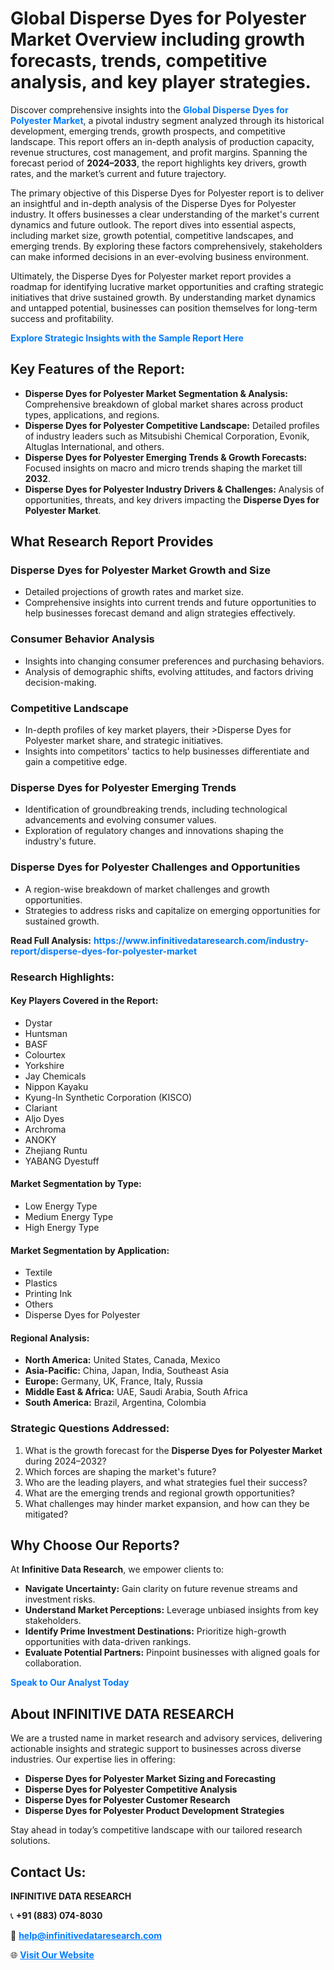 <h1>Global Disperse Dyes for Polyester Market Overview including growth forecasts, trends, competitive analysis, and key player strategies.</h1>
<p>
Discover comprehensive insights into the 
<a href="https://www.infinitivedataresearch.com/industry-report/disperse-dyes-for-polyester-market" rel="dofollow" style="color: #007BFF; text-decoration: none;"><strong>Global Disperse Dyes for Polyester Market</strong></a>, a pivotal industry segment analyzed through its historical development, emerging trends, growth prospects, and competitive landscape. This report offers an in-depth analysis of production capacity, revenue structures, cost management, and profit margins. Spanning the forecast period of <strong>2024–2033</strong>, the report highlights key drivers, growth rates, and the market’s current and future trajectory.
</p>
<p>
The primary objective of this Disperse Dyes for Polyester report is to deliver an insightful and in-depth analysis of the Disperse Dyes for Polyester industry. It offers businesses a clear understanding of the market's current dynamics and future outlook. The report dives into essential aspects, including market size, growth potential, competitive landscapes, and emerging trends. By exploring these factors comprehensively, stakeholders can make informed decisions in an ever-evolving business environment.
</p>
<p>
Ultimately, the Disperse Dyes for Polyester market report provides a roadmap for identifying lucrative market opportunities and crafting strategic initiatives that drive sustained growth. By understanding market dynamics and untapped potential, businesses can position themselves for long-term success and profitability.
</p>
<p>
<a href="https://www.infinitivedataresearch.com/request-sample/reportId=103030" style="color: #007BFF; text-decoration: none;"><strong>Explore Strategic Insights with the Sample Report Here</strong></a>
</p>

<h2>Key Features of the Report:</h2>
<ul>
<li><strong>Disperse Dyes for Polyester Market Segmentation & Analysis:</strong> Comprehensive breakdown of global market shares across product types, applications, and regions.</li>
<li><strong>Disperse Dyes for Polyester Competitive Landscape:</strong> Detailed profiles of industry leaders such as Mitsubishi Chemical Corporation, Evonik, Altuglas International, and others.</li>
<li><strong>Disperse Dyes for Polyester Emerging Trends & Growth Forecasts:</strong> Focused insights on macro and micro trends shaping the market till <strong>2032</strong>.</li>
<li><strong>Disperse Dyes for Polyester Industry Drivers & Challenges:</strong> Analysis of opportunities, threats, and key drivers impacting the <strong>Disperse Dyes for Polyester Market</strong>.</li>
</ul>

<h2>What Research Report Provides</h2>
<h3>Disperse Dyes for Polyester Market Growth and Size</h3>
<ul>
<li>Detailed projections of growth rates and market size.</li>
<li>Comprehensive insights into current trends and future opportunities to help businesses forecast demand and align strategies effectively.</li>
</ul>

<h3>Consumer Behavior Analysis</h3>
<ul>
<li>Insights into changing consumer preferences and purchasing behaviors.</li>
<li>Analysis of demographic shifts, evolving attitudes, and factors driving decision-making.</li>
</ul>

<h3>Competitive Landscape</h3>
<ul>
<li>In-depth profiles of key market players, their >Disperse Dyes for Polyester market share, and strategic initiatives.</li>
<li>Insights into competitors' tactics to help businesses differentiate and gain a competitive edge.</li>
</ul>

<h3>Disperse Dyes for Polyester Emerging Trends</h3>
<ul>
<li>Identification of groundbreaking trends, including technological advancements and evolving consumer values.</li>
<li>Exploration of regulatory changes and innovations shaping the industry's future.</li>
</ul>

<h3>Disperse Dyes for Polyester Challenges and Opportunities</h3>
<ul>
<li>A region-wise breakdown of market challenges and growth opportunities.</li>
<li>Strategies to address risks and capitalize on emerging opportunities for sustained growth.</li>
</ul>
<p><strong>Read Full Analysis:</strong> <a href="https://www.infinitivedataresearch.com/industry-report/disperse-dyes-for-polyester-market" rel="dofollow" style="color: #007BFF; text-decoration: none;"><strong>https://www.infinitivedataresearch.com/industry-report/disperse-dyes-for-polyester-market</strong></a></p>
<h3>Research Highlights:</h3>
<h4>Key Players Covered in the Report:</h4>
<ul><li>Dystar</li><li>Huntsman</li><li>BASF</li><li>Colourtex</li><li>Yorkshire</li><li>Jay Chemicals</li><li>Nippon Kayaku</li><li>Kyung-In Synthetic Corporation (KISCO)</li><li>Clariant</li><li>Aljo Dyes</li><li>Archroma</li><li>ANOKY</li><li>Zhejiang Runtu</li><li>YABANG Dyestuff</li></ul>
<h4>Market Segmentation by Type:</h4>
<ul><li>Low Energy Type</li><li>Medium Energy Type</li><li>High Energy Type</li></ul>
<h4>Market Segmentation by Application:</h4>
<ul><li>Textile</li><li>Plastics</li><li>Printing Ink</li><li>Others</li><li>Disperse Dyes for Polyester</li></ul>

<h4>Regional Analysis:</h4>
<ul>
<li><strong>North America:</strong> United States, Canada, Mexico</li>
<li><strong>Asia-Pacific:</strong> China, Japan, India, Southeast Asia</li>
<li><strong>Europe:</strong> Germany, UK, France, Italy, Russia</li>
<li><strong>Middle East & Africa:</strong> UAE, Saudi Arabia, South Africa</li>
<li><strong>South America:</strong> Brazil, Argentina, Colombia</li>
</ul>

<h3>Strategic Questions Addressed:</h3>
<ol>
<li>What is the growth forecast for the <strong>Disperse Dyes for Polyester Market</strong> during 2024–2032?</li>
<li>Which forces are shaping the market's future?</li>
<li>Who are the leading players, and what strategies fuel their success?</li>
<li>What are the emerging trends and regional growth opportunities?</li>
<li>What challenges may hinder market expansion, and how can they be mitigated?</li>
</ol>

<h2>Why Choose Our Reports?</h2>
<p>At <strong>Infinitive Data Research</strong>, we empower clients to:</p>
<ul>
<li><strong>Navigate Uncertainty:</strong> Gain clarity on future revenue streams and investment risks.</li>
<li><strong>Understand Market Perceptions:</strong> Leverage unbiased insights from key stakeholders.</li>
<li><strong>Identify Prime Investment Destinations:</strong> Prioritize high-growth opportunities with data-driven rankings.</li>
<li><strong>Evaluate Potential Partners:</strong> Pinpoint businesses with aligned goals for collaboration.</li>
</ul>
<p><a href="https://www.infinitivedataresearch.com/industry-report/disperse-dyes-for-polyester-market" rel="dofollow" style="color: #007BFF; text-decoration: none;"><strong>Speak to Our Analyst Today</strong></a></p>

<h2>About INFINITIVE DATA RESEARCH</h2>
<p>We are a trusted name in market research and advisory services, delivering actionable insights and strategic support to businesses across diverse industries. Our expertise lies in offering:</p>
<ul>
<li><strong>Disperse Dyes for Polyester Market Sizing and Forecasting</strong></li>
<li><strong>Disperse Dyes for Polyester Competitive Analysis</strong></li>
<li><strong>Disperse Dyes for Polyester Customer Research</strong></li>
<li><strong>Disperse Dyes for Polyester Product Development Strategies</strong></li>
</ul>
<p>Stay ahead in today’s competitive landscape with our tailored research solutions.</p>

<h2>Contact Us:</h2>
<p><strong>INFINITIVE DATA RESEARCH</strong></p>
<p>📞 <strong>+91 (883) 074-8030</strong></p>
<p>📧 <strong><a href="mailto:help@infinitivedataresearch.com" style="color: #007BFF;">help@infinitivedataresearch.com</a></strong></p>
<p>🌐 <strong><a href="https://www.infinitivedataresearch.com" rel="dofollow" style="color: #007BFF;">Visit Our Website</a></strong></p>
